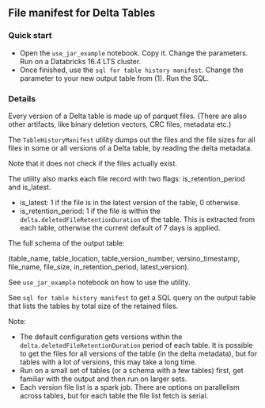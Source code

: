 ## File manifest for Delta Tables

### Quick start

 - Open the `use_jar_example` notebook. Copy it. Change the parameters. Run on a Databricks 16.4 LTS cluster.
 - Once finished, use the `sql for table history manifest`. Change the parameter to your new output table from (1). Run the SQL.

### Details

Every version of a Delta table is made up of parquet files. (There are also other artifacts, like binary deletion vectors, CRC files, metadata etc.)

The `TableHistoryManifest` utility dumps out the files and the file sizes for all files in some or all versions of a Delta table, by reading the delta metadata.

Note that it does not check if the files actually exist.

The utility also marks each file record with two flags: is_retention_period and is_latest.

 - is_latest: 1 if the file is in the latest version of the table, 0 otherwise.
 - is_retention_period: 1 if the file is within the `delta.deletedFileRetentionDuration` of the table. This is extracted from each table, otherwise the current default of 7 days is applied.

The full schema of the output table:

(table_name, table_location, table_version_number, versino_timestamp, file_name, file_size, in_retention_period, latest_version).

See `use_jar_example` notebook on how to use the utility.

See `sql for table history manifest` to get a SQL query on the output table that lists the tables by total size of the retained files.

Note:

 - The default configuration gets versions within the `delta.deletedFileRetentionDuration` period of each table. It is possible to get the files for all versions of the table (in the delta metadata), but for tables with a lot of versions, this may take a long time.
 - Run on a small set of tables (or a schema with a few tables) first, get familiar with the output and then run on larger sets.
 - Each version file list is a spark job. There are options on parallelism across tables, but for each table the file list fetch is serial.
